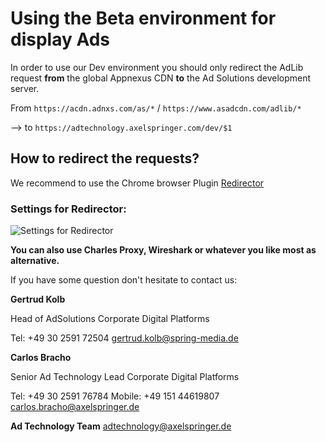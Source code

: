 # Using the Beta environment for display Ads

In order to use our Dev environment you should only redirect the AdLib request **from** the global Appnexus CDN **to** the Ad Solutions development server.

From `https://acdn.adnxs.com/as/*` / `https://www.asadcdn.com/adlib/*`

--> to `https://adtechnology.axelspringer.com/dev/$1`

## How to redirect the requests?

We recommend to use the Chrome browser Plugin [Redirector](https://chrome.google.com/webstore/detail/redirector/ocgpenflpmgnfapjedencafcfakcekcd)

### Settings for Redirector:

![Settings for Redirector](https://github.com/spring-media/adsolutions-implementationReference/blob/master/QA/dev_redirector.png?raw=true)

**You can also use Charles Proxy, Wireshark or whatever you like most as alternative.**

If you have some question don't hesitate to contact us:


__Gertrud Kolb__
 
  Head of AdSolutions
  Corporate Digital Platforms

  Tel: +49 30 2591 72504
  gertrud.kolb@spring-media.de


__Carlos Bracho__
 
  Senior Ad Technology Lead 
  Corporate Digital Platforms
  
  Tel: +49 30 2591 76784
  Mobile: +49 151 44619807 
  carlos.bracho@axelspringer.de

__Ad Technology Team__
  adtechnology@axelspringer.de
  
